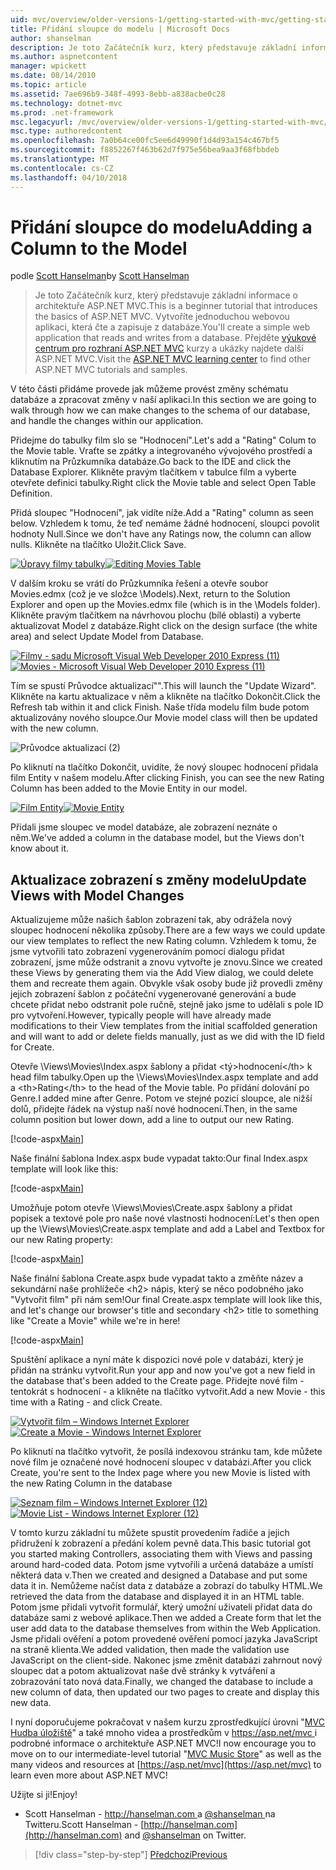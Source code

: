 ```yaml
---
uid: mvc/overview/older-versions-1/getting-started-with-mvc/getting-started-with-mvc-part8
title: Přidání sloupce do modelu | Microsoft Docs
author: shanselman
description: Je toto Začátečník kurz, který představuje základní informace o architektuře ASP.NET MVC. Vytvoření jednoduché webové aplikace, která čte a zapisuje z databáze.
ms.author: aspnetcontent
manager: wpickett
ms.date: 08/14/2010
ms.topic: article
ms.assetid: 7ae696b9-348f-4993-8ebb-a838acbe0c28
ms.technology: dotnet-mvc
ms.prod: .net-framework
msc.legacyurl: /mvc/overview/older-versions-1/getting-started-with-mvc/getting-started-with-mvc-part8
msc.type: authoredcontent
ms.openlocfilehash: 7a0b64ce00fc5ee6d49990f1d4d93a154c467bf5
ms.sourcegitcommit: f8852267f463b62d7f975e56bea9aa3f68fbbdeb
ms.translationtype: MT
ms.contentlocale: cs-CZ
ms.lasthandoff: 04/10/2018
---
```

<a name="adding-a-column-to-the-model"></a><span data-ttu-id="874d9-104">Přidání sloupce do modelu</span><span class="sxs-lookup"><span data-stu-id="874d9-104">Adding a Column to the Model</span></span>
====================
<span data-ttu-id="874d9-105">podle [Scott Hanselman](https://github.com/shanselman)</span><span class="sxs-lookup"><span data-stu-id="874d9-105">by [Scott Hanselman](https://github.com/shanselman)</span></span>

> <span data-ttu-id="874d9-106">Je toto Začátečník kurz, který představuje základní informace o architektuře ASP.NET MVC.</span><span class="sxs-lookup"><span data-stu-id="874d9-106">This is a beginner tutorial that introduces the basics of ASP.NET MVC.</span></span> <span data-ttu-id="874d9-107">Vytvoříte jednoduchou webovou aplikaci, která čte a zapisuje z databáze.</span><span class="sxs-lookup"><span data-stu-id="874d9-107">You'll create a simple web application that reads and writes from a database.</span></span> <span data-ttu-id="874d9-108">Přejděte [výukové centrum pro rozhraní ASP.NET MVC](../../../index.md) kurzy a ukázky najdete další ASP.NET MVC.</span><span class="sxs-lookup"><span data-stu-id="874d9-108">Visit the [ASP.NET MVC learning center](../../../index.md) to find other ASP.NET MVC tutorials and samples.</span></span>


<span data-ttu-id="874d9-109">V této části přidáme provede jak můžeme provést změny schématu databáze a zpracovat změny v naší aplikaci.</span><span class="sxs-lookup"><span data-stu-id="874d9-109">In this section we are going to walk through how we can make changes to the schema of our database, and handle the changes within our application.</span></span>

<span data-ttu-id="874d9-110">Přidejme do tabulky film slo se "Hodnocení".</span><span class="sxs-lookup"><span data-stu-id="874d9-110">Let's add a "Rating" Colum to the Movie table.</span></span> <span data-ttu-id="874d9-111">Vraťte se zpátky a integrovaného vývojového prostředí a kliknutím na Průzkumníka databáze.</span><span class="sxs-lookup"><span data-stu-id="874d9-111">Go back to the IDE and click the Database Explorer.</span></span> <span data-ttu-id="874d9-112">Klikněte pravým tlačítkem v tabulce film a vyberte otevřete definici tabulky.</span><span class="sxs-lookup"><span data-stu-id="874d9-112">Right click the Movie table and select Open Table Definition.</span></span>

<span data-ttu-id="874d9-113">Přidá sloupec "Hodnocení", jak vidíte níže.</span><span class="sxs-lookup"><span data-stu-id="874d9-113">Add a "Rating" column as seen below.</span></span> <span data-ttu-id="874d9-114">Vzhledem k tomu, že teď nemáme žádné hodnocení, sloupci povolit hodnoty Null.</span><span class="sxs-lookup"><span data-stu-id="874d9-114">Since we don't have any Ratings now, the column can allow nulls.</span></span> <span data-ttu-id="874d9-115">Klikněte na tlačítko Uložit.</span><span class="sxs-lookup"><span data-stu-id="874d9-115">Click Save.</span></span>

<span data-ttu-id="874d9-116">[![Úpravy filmy tabulky](getting-started-with-mvc-part8/_static/image2.png)](getting-started-with-mvc-part8/_static/image1.png)</span><span class="sxs-lookup"><span data-stu-id="874d9-116">[![Editing Movies Table](getting-started-with-mvc-part8/_static/image2.png)](getting-started-with-mvc-part8/_static/image1.png)</span></span>

<span data-ttu-id="874d9-117">V dalším kroku se vrátí do Průzkumníka řešení a otevře soubor Movies.edmx (což je ve složce \Models).</span><span class="sxs-lookup"><span data-stu-id="874d9-117">Next, return to the Solution Explorer and open up the Movies.edmx file (which is in the \Models folder).</span></span> <span data-ttu-id="874d9-118">Klikněte pravým tlačítkem na návrhovou plochu (bílé oblasti) a vyberte aktualizovat Model z databáze.</span><span class="sxs-lookup"><span data-stu-id="874d9-118">Right click on the design surface (the white area) and select Update Model from Database.</span></span>

<span data-ttu-id="874d9-119">[![Filmy - sadu Microsoft Visual Web Developer 2010 Express (11)](getting-started-with-mvc-part8/_static/image4.png)](getting-started-with-mvc-part8/_static/image3.png)</span><span class="sxs-lookup"><span data-stu-id="874d9-119">[![Movies - Microsoft Visual Web Developer 2010 Express (11)](getting-started-with-mvc-part8/_static/image4.png)](getting-started-with-mvc-part8/_static/image3.png)</span></span>

<span data-ttu-id="874d9-120">Tím se spustí Průvodce aktualizací"".</span><span class="sxs-lookup"><span data-stu-id="874d9-120">This will launch the "Update Wizard".</span></span> <span data-ttu-id="874d9-121">Klikněte na kartu aktualizace v něm a klikněte na tlačítko Dokončit.</span><span class="sxs-lookup"><span data-stu-id="874d9-121">Click the Refresh tab within it and click Finish.</span></span> <span data-ttu-id="874d9-122">Naše třída modelu film bude potom aktualizovány nového sloupce.</span><span class="sxs-lookup"><span data-stu-id="874d9-122">Our Movie model class will then be updated with the new column.</span></span>

![Průvodce aktualizací (2)](getting-started-with-mvc-part8/_static/image5.png)

<span data-ttu-id="874d9-124">Po kliknutí na tlačítko Dokončit, uvidíte, že nový sloupec hodnocení přidala film Entity v našem modelu.</span><span class="sxs-lookup"><span data-stu-id="874d9-124">After clicking Finish, you can see the new Rating Column has been added to the Movie Entity in our model.</span></span>

<span data-ttu-id="874d9-125">[![Film Entity](getting-started-with-mvc-part8/_static/image7.png)](getting-started-with-mvc-part8/_static/image6.png)</span><span class="sxs-lookup"><span data-stu-id="874d9-125">[![Movie Entity](getting-started-with-mvc-part8/_static/image7.png)](getting-started-with-mvc-part8/_static/image6.png)</span></span>

<span data-ttu-id="874d9-126">Přidali jsme sloupec ve model databáze, ale zobrazení neznáte o něm.</span><span class="sxs-lookup"><span data-stu-id="874d9-126">We've added a column in the database model, but the Views don't know about it.</span></span>

## <a name="update-views-with-model-changes"></a><span data-ttu-id="874d9-127">Aktualizace zobrazení s změny modelu</span><span class="sxs-lookup"><span data-stu-id="874d9-127">Update Views with Model Changes</span></span>

<span data-ttu-id="874d9-128">Aktualizujeme může našich šablon zobrazení tak, aby odrážela nový sloupec hodnocení několika způsoby.</span><span class="sxs-lookup"><span data-stu-id="874d9-128">There are a few ways we could update our view templates to reflect the new Rating column.</span></span> <span data-ttu-id="874d9-129">Vzhledem k tomu, že jsme vytvořili tato zobrazení vygenerováním pomocí dialogu přidat zobrazení, jsme může odstranit a znovu vytvořte je znovu.</span><span class="sxs-lookup"><span data-stu-id="874d9-129">Since we created these Views by generating them via the Add View dialog, we could delete them and recreate them again.</span></span> <span data-ttu-id="874d9-130">Obvykle však osoby bude již provedli změny jejich zobrazení šablon z počáteční vygenerované generování a bude chcete přidat nebo odstranit pole ručně, stejně jako jsme to udělali s pole ID pro vytvoření.</span><span class="sxs-lookup"><span data-stu-id="874d9-130">However, typically people will have already made modifications to their View templates from the initial scaffolded generation and will want to add or delete fields manually, just as we did with the ID field for Create.</span></span>

<span data-ttu-id="874d9-131">Otevře \Views\Movies\Index.aspx šablony a přidat &lt;tý&gt;hodnocení&lt;/th&gt; k head film tabulky.</span><span class="sxs-lookup"><span data-stu-id="874d9-131">Open up the \Views\Movies\Index.aspx template and add a &lt;th&gt;Rating&lt;/th&gt; to the head of the Movie table.</span></span> <span data-ttu-id="874d9-132">Po přidání dolování po Genre.</span><span class="sxs-lookup"><span data-stu-id="874d9-132">I added mine after Genre.</span></span> <span data-ttu-id="874d9-133">Potom ve stejné pozici sloupce, ale nižší dolů, přidejte řádek na výstup naší nové hodnocení.</span><span class="sxs-lookup"><span data-stu-id="874d9-133">Then, in the same column position but lower down, add a line to output our new Rating.</span></span>

[!code-aspx[Main](getting-started-with-mvc-part8/samples/sample1.aspx)]

<span data-ttu-id="874d9-134">Naše finální šablona Index.aspx bude vypadat takto:</span><span class="sxs-lookup"><span data-stu-id="874d9-134">Our final Index.aspx template will look like this:</span></span>

[!code-aspx[Main](getting-started-with-mvc-part8/samples/sample2.aspx)]

<span data-ttu-id="874d9-135">Umožňuje potom otevře \Views\Movies\Create.aspx šablony a přidat popisek a textové pole pro naše nové vlastnosti hodnocení:</span><span class="sxs-lookup"><span data-stu-id="874d9-135">Let's then open up the \Views\Movies\Create.aspx template and add a Label and Textbox for our new Rating property:</span></span>

[!code-aspx[Main](getting-started-with-mvc-part8/samples/sample3.aspx)]

<span data-ttu-id="874d9-136">Naše finální šablona Create.aspx bude vypadat takto a změňte název a sekundární naše prohlížeče &lt;h2&gt; nápis, který se něco podobného jako "Vytvořit film" při nám sem!</span><span class="sxs-lookup"><span data-stu-id="874d9-136">Our final Create.aspx template will look like this, and let's change our browser's title and secondary &lt;h2&gt; title to something like "Create a Movie" while we're in here!</span></span>

[!code-aspx[Main](getting-started-with-mvc-part8/samples/sample4.aspx)]

<span data-ttu-id="874d9-137">Spuštění aplikace a nyní máte k dispozici nové pole v databázi, který je přidán na stránku vytvořit.</span><span class="sxs-lookup"><span data-stu-id="874d9-137">Run your app and now you've got a new field in the database that's been added to the Create page.</span></span> <span data-ttu-id="874d9-138">Přidejte nové film - tentokrát s hodnocení - a klikněte na tlačítko vytvořit.</span><span class="sxs-lookup"><span data-stu-id="874d9-138">Add a new Movie - this time with a Rating - and click Create.</span></span>

<span data-ttu-id="874d9-139">[![Vytvořit film – Windows Internet Explorer](getting-started-with-mvc-part8/_static/image9.png)](getting-started-with-mvc-part8/_static/image8.png)</span><span class="sxs-lookup"><span data-stu-id="874d9-139">[![Create a Movie - Windows Internet Explorer](getting-started-with-mvc-part8/_static/image9.png)](getting-started-with-mvc-part8/_static/image8.png)</span></span>

<span data-ttu-id="874d9-140">Po kliknutí na tlačítko vytvořit, že posílá indexovou stránku tam, kde můžete nové film je označené nové hodnocení sloupec v databázi.</span><span class="sxs-lookup"><span data-stu-id="874d9-140">After you click Create, you're sent to the Index page where you new Movie is listed with the new Rating Column in the database</span></span>

<span data-ttu-id="874d9-141">[![Seznam film – Windows Internet Explorer (12)](getting-started-with-mvc-part8/_static/image11.png)](getting-started-with-mvc-part8/_static/image10.png)</span><span class="sxs-lookup"><span data-stu-id="874d9-141">[![Movie List - Windows Internet Explorer (12)](getting-started-with-mvc-part8/_static/image11.png)](getting-started-with-mvc-part8/_static/image10.png)</span></span>

<span data-ttu-id="874d9-142">V tomto kurzu základní tu můžete spustit provedením řadiče a jejich přidružení k zobrazení a předání kolem pevně data.</span><span class="sxs-lookup"><span data-stu-id="874d9-142">This basic tutorial got you started making Controllers, associating them with Views and passing around hard-coded data.</span></span> <span data-ttu-id="874d9-143">Potom jsme vytvořili a určená databáze a umístí některá data v.</span><span class="sxs-lookup"><span data-stu-id="874d9-143">Then we created and designed a Database and put some data it in.</span></span> <span data-ttu-id="874d9-144">Nemůžeme načíst data z databáze a zobrazí do tabulky HTML.</span><span class="sxs-lookup"><span data-stu-id="874d9-144">We retrieved the data from the database and displayed it in an HTML table.</span></span> <span data-ttu-id="874d9-145">Potom jsme přidali vytvořit formulář, který umožní uživateli přidat data do databáze sami z webové aplikace.</span><span class="sxs-lookup"><span data-stu-id="874d9-145">Then we added a Create form that let the user add data to the database themselves from within the Web Application.</span></span> <span data-ttu-id="874d9-146">Jsme přidali ověření a potom provedené ověření pomocí jazyka JavaScript na straně klienta.</span><span class="sxs-lookup"><span data-stu-id="874d9-146">We added validation, then made the validation use JavaScript on the client-side.</span></span> <span data-ttu-id="874d9-147">Nakonec jsme změnit databázi zahrnout nový sloupec dat a potom aktualizovat naše dvě stránky k vytváření a zobrazování tato nová data.</span><span class="sxs-lookup"><span data-stu-id="874d9-147">Finally, we changed the database to include a new column of data, then updated our two pages to create and display this new data.</span></span>

<span data-ttu-id="874d9-148">I nyní doporučujeme pokračovat v našem kurzu zprostředkující úrovni "[MVC Hudba úložiště](../../older-versions/mvc-music-store/mvc-music-store-part-1.md)" a také mnoho videa a prostředkům v [ https://asp.net/mvc ](https://asp.net/mvc) i podrobné informace o architektuře ASP.NET MVC!</span><span class="sxs-lookup"><span data-stu-id="874d9-148">I now encourage you to move on to our intermediate-level tutorial "[MVC Music Store](../../older-versions/mvc-music-store/mvc-music-store-part-1.md)" as well as the many videos and resources at [https://asp.net/mvc](https://asp.net/mvc) to learn even more about ASP.NET MVC!</span></span>

<span data-ttu-id="874d9-149">Užijte si ji!</span><span class="sxs-lookup"><span data-stu-id="874d9-149">Enjoy!</span></span>

- <span data-ttu-id="874d9-150">Scott Hanselman - [ http://hanselman.com ](http://hanselman.com) a [ @shanselman ](http://twitter.com/shanselman) na Twitteru.</span><span class="sxs-lookup"><span data-stu-id="874d9-150">Scott Hanselman - [http://hanselman.com](http://hanselman.com) and [@shanselman](http://twitter.com/shanselman) on Twitter.</span></span>

> [!div class="step-by-step"]
> [<span data-ttu-id="874d9-151">Předchozí</span><span class="sxs-lookup"><span data-stu-id="874d9-151">Previous</span></span>](getting-started-with-mvc-part7.md)
